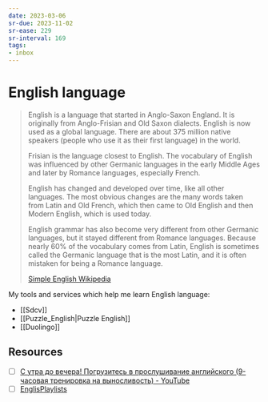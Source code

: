 ```yaml
---
date: 2023-03-06
sr-due: 2023-11-02
sr-ease: 229
sr-interval: 169
tags:
- inbox
---
```


# English language

> English is a language that started in Anglo-Saxon England. It is originally
> from Anglo-Frisian and Old Saxon dialects. English is now used as a global
> language. There are about 375 million native speakers (people who use it as
> their first language) in the world.
>
> Frisian is the language closest to English. The vocabulary of English was
> influenced by other Germanic languages in the early Middle Ages and later by
> Romance languages, especially French.
>
> English has changed and developed over time, like all other languages. The
> most obvious changes are the many words taken from Latin and Old French, which
> then came to Old English and then Modern English, which is used today.
>
> English grammar has also become very different from other Germanic languages,
> but it stayed different from Romance languages. Because nearly 60% of the
> vocabulary comes from Latin, English is sometimes called the Germanic language
> that is the most Latin, and it is often mistaken for being a Romance language.
>
> [Simple English Wikipedia](https://simple.wikipedia.org/wiki/English_language)

My tools and services which help me learn English language:

- [[Sdcv]]
- [[Puzzle_English|Puzzle English]]
- [[Duolingo]]

## Resources

- [ ] [С утра до вечера! Погрузитесь в прослушивание английского (9-часовая тренировка на выносливость) - YouTube](https://www.youtube.com/watch?v=PqBT7xpmZlE)
- [ ] [EnglisPlaylists](https://boosty.to/englishplaylists)
